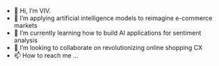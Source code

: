 - 👋 Hi, I’m VIV.
- 👀 I’m applying artificial intelligence models to reimagine e-commerce markets
- 🌱 I’m currently learning how to build AI applications for sentiment analysis
- 💞️ I’m looking to collaborate on revolutionizing online shopping CX
- 📫 How to reach me ...

<!---
wlfsn/wlfsn is a ✨ special ✨ repository because its `README.md` (this file) appears on your GitHub profile.
You can click the Preview link to take a look at your changes.
--->
